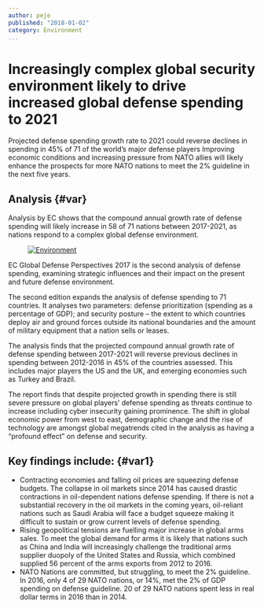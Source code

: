 ```yaml
---
author: peje
published: "2018-01-02"
category: Environment
...
```

Increasingly complex global security environment likely to drive increased global defense spending to 2021
=======================================================================
Projected defense spending growth rate to 2021 could reverse declines in spending in 45% of 71 of the world’s major defense players
Improving economic conditions and increasing pressure from NATO allies will likely enhance the prospects for more NATO nations to meet the 2% guideline in the next five years.

<!--more-->

Analysis {#var}
---------------
Analysis by EC shows that  the compound annual growth rate of defense spending will likely increase in 58 of 71 nations between 2017-2021, as nations respond to a complex global defense environment.

<figure class="figure">
    <a href="img/headerbackground01.jpg"><img src="cimage/imgd.php?src=headerbackground01.jpg&w=400" alt="Environment"/></a>
</figure>

EC Global Defense Perspectives 2017 is the second analysis of defense spending, examining strategic influences and their impact on the present and future defense environment.

The second edition expands the analysis of defense spending to 71 countries. It analyses two parameters: defense prioritization (spending as a percentage of GDP); and security posture – the extent to which countries deploy air and ground forces outside its national boundaries and the amount of military equipment that a nation sells or leases.

The analysis finds that the projected compound annual growth rate of defense spending between 2017-2021 will reverse previous declines in spending between 2012-2016 in 45% of the countries assessed. This includes major players the US and the UK, and emerging economies such as Turkey and Brazil.

The report finds that despite projected growth in spending there is still severe pressure on global players’ defense spending as threats continue to increase including cyber insecurity gaining prominence. The shift in global economic power from west to east, demographic change and the rise of technology are amongst global megatrends cited in the analysis as having a “profound effect” on defense and security.  

Key findings include: {#var1}
----------------------------
- Contracting economies and falling oil prices are squeezing defense budgets. The collapse in oil markets since 2014 has caused drastic contractions in oil-dependent nations defense spending. If there is not a substantial recovery in the oil markets in the coming years, oil-reliant nations such as Saudi Arabia will face a budget squeeze making it difficult to sustain or grow current levels of defense spending.
- Rising geopolitical tensions are fuelling major increase in global arms sales.  To meet the global demand for arms it is likely that nations such as China and India will increasingly challenge the traditional arms supplier duopoly of the United States and Russia, which combined supplied 56 percent of the arms exports from 2012 to 2016.
- NATO Nations are committed, but struggling, to meet the 2% guideline. In 2016, only 4 of 29 NATO nations, or 14%, met the 2% of GDP spending on defense guideline. 20 of 29 NATO nations spent less in real dollar terms in 2016 than in 2014.
